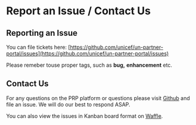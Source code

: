# Report an Issue / Contact Us

## Reporting an Issue

You can file tickets here: [https://github.com/unicef/un-partner-portal/issues](https://github.com/unicef/un-partner-portal/issues)

Please remeber touse proper tags, such as **bug,** **enhancement** etc.

## Contact Us

For any questions on the PRP platform or questions please visit [Github](https://github.com/unicef/un-partner-portal) and file an issue. We will do our best to respond ASAP.

You can also view the issues in Kanban board format on [Waffle](https://waffle.io/unicef/un-partner-portal).

